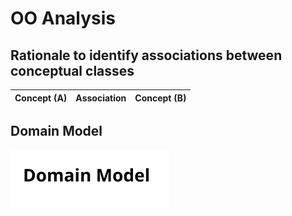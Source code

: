 # OO Analysis

## Rationale to identify associations between conceptual classes

| Concept (A) 		        | Association   	 |           Concept (B) |
|-----------------------|:---------------:|----------------------:|

## Domain Model

![Domain Model](svg/project-domain-model.svg)
